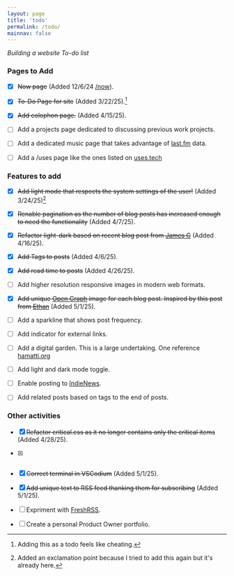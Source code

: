 ```yaml
---
layout: page
title: 'todo'
permalink: /todo/
mainnav: false
---
```


_Building a website To-do list_

### Pages to Add
- [X]  ~~Now page~~ (Added 12/6/24 [/now]).
- [X]  ~~To-Do Page for site~~ (Added 3/22/25).[^1]
- [X] ~~Add colophon page.~~ (Added 4/15/25).
- [ ] Add a projects page dedicated to discussing previous work projects.
- [ ] Add a dedicated music page that takes advantage of [last.fm] data.
- [ ] Add a /uses page like the ones listed on [uses.tech]


### Features to add
- [X]  ~~Add light mode that respects the system settings of the user!~~ (Added 3/24/25)[^2]
- [X]  ~~Renable pagination as the number of blog posts has increased enough to need the functionality~~ (Added 4/7/25).
- [X] ~~Refactor light-dark based on recent blog post from [James G]~~ (Added 4/16/25).
- [X] ~~Add Tags to posts~~ (Added 4/6/25).
- [X] ~~Add read time to posts~~ (Added 4/26/25).
- [ ] Add higher resolution responsive images in modern web formats.
- [X] ~~Add unique [Open Graph] image for each blog post. Inspired by this post from [Ethan]~~ (Added 5/1/25).
- [ ] Add a sparkline that shows post frequency.
- [ ] Add indicator for external links.
- [ ] Add a digital garden. This is a large undertaking. One reference [hamatti.org]
- [ ] Add light and dark mode toggle.
- [ ] Enable posting to [IndieNews].

- [ ] Add related posts based on tags to the end of posts.

### Other activities
- [X] ~~Refactor critical.css as it no longer contains only the critical items~~ (Added 4/28/25).
- [X] ~~~Update the styling of code blocks~~~ (Added 4/30/25).
- [X] ~~Correct terminal in VSCodium~~ (Added 5/1/25).
- [X] ~~Add unique text to RSS feed thanking them for subscribing~~ (Added 5/1/25).
- [ ] Expriment with [FreshRSS].
- [ ] Create a personal Product Owner portfolio.


 

[/now]: /now
[last.fm]: https://last.fm
[James G]: https://jamesg.blog/2025/04/03/light-dark-root
[FreshRSS]: https://www.freshrss.org/
[hamatti.org]: notes.hamatti.org
[IndieNews]: https://news.indieweb.org/how-to-submit-a-post
[uses.tech]: https://uses.tech/
[Open Graph]: https://ogp.me/
[Ethan]: https://ethanmarcotte.com/wrote/magick-images/

[^1]: Adding this as a todo feels like cheating.
[^2]: Added an exclamation point because I tried to add this again but it's already here.